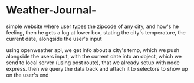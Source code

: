 # Weather-Journal-
simple website where user types the zipcode of any city, and how's he feeling, then he gets a log at lower box, stating the city's temperature, the current date, alongside the user's input

using openweather api, we get info about a city's temp, which we push alongside the users input, with the current date into an object, which we send to local server (using post route), that we already setup with node express. then we query the data back and attach it to selectors to show up on the user's end
